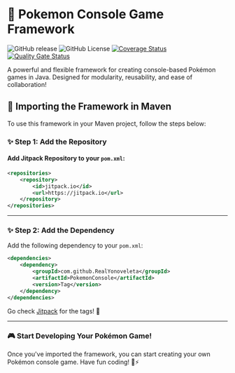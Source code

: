 # 🌟 Pokemon Console Game Framework

![GitHub release](https://img.shields.io/github/v/release/RealYonoveleta/PokemonConsole)
![GitHub License](https://img.shields.io/github/license/RealYonoveleta/PokemonConsole)
[![Coverage Status](https://coveralls.io/repos/github/RealYonoveleta/PokemonConsole/badge.svg?branch=main)](https://coveralls.io/github/RealYonoveleta/PokemonConsole?branch=main)
[![Quality Gate Status](https://sonarcloud.io/api/project_badges/measure?project=RealYonoveleta_PokemonConsole&metric=alert_status)](https://sonarcloud.io/summary/new_code?id=RealYonoveleta_PokemonConsole)

A powerful and flexible framework for creating console-based Pokémon games in Java. Designed for modularity, reusability, and ease of collaboration!

## 🔄 Importing the Framework in Maven

To use this framework in your Maven project, follow the steps below:

### ✨ **Step 1: Add the Repository**

#### Add Jitpack Repository to your `pom.xml`:

```xml
<repositories>
	<repository>
        <id>jitpack.io</id>
        <url>https://jitpack.io</url>
	</repository>
</repositories>
```

---

### ✨ **Step 2: Add the Dependency**

Add the following dependency to your `pom.xml`:

```xml
<dependencies>
    <dependency>
	    <groupId>com.github.RealYonoveleta</groupId>
	    <artifactId>PokemonConsole</artifactId>
	    <version>Tag</version>
	</dependency>
</dependencies>
```
Go check [Jitpack](https://jitpack.io/#RealYonoveleta/PokemonConsole/) for the tags! 🚀

---

### 🎮 **Start Developing Your Pokémon Game!**

Once you've imported the framework, you can start creating your own Pokémon console game. Have fun coding! 🐉⚡

